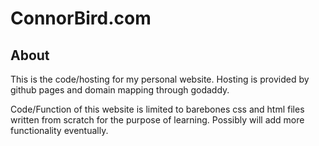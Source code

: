 # ConnorBird.com
## About
This is the code/hosting for my personal website. Hosting is provided by github pages and domain mapping through godaddy.

Code/Function of this website is limited to barebones css and html files written from scratch for the purpose of
learning. Possibly will add more functionality eventually. 

